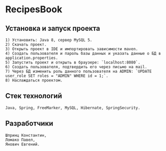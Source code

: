 # RecipesBook

## Установка и запуск проекта 
    1) Установить: Java 8, сервер MySQL 5.
    2) Скачать проект.
    3) Открыть проект в IDE и импортировать зависимости maven.
    4) Создать пользователя и пароль базы данных и указать данные о БД в application.properties. 
    5) Запустить проект и открыть в браузере: `localhost:8080`.
    6) Создать пользователя, подтвердить его через письмо на mail.
    7) Через БД изменить роль данного пользователя на ADMIN: `UPDATE user_role SET roles = "ADMIN" WHERE id = 1;`.
    8) Наслаждаться проектом.

## Стек технологий 
    Java, Spring, FreeMarker, MySQL, Hibernate, SpringSecurity.

## Разработчики 
    Шпринц Константин,
    Ломако Павел,
    Янович Евгений.
